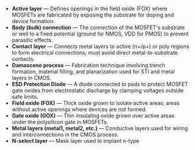 - **Active layer** — Defines openings in the field oxide (FOX) where MOSFETs are fabricated by exposing the substrate for doping and device formation.  
- **Body (bulk) connection** — The connection of the MOSFET's substrate or well to a fixed potential (ground for NMOS, VDD for PMOS) to prevent parasitic effects.  
- **Contact layer** — Connects metal layers to active (n+/p+) or poly regions to form electrical connections; must avoid direct metal-to-substrate contacts.  
- **Damascene process** — Fabrication technique involving trench formation, material filling, and planarization used for STI and metal layers in CMOS.  
- **ESD Protection Diode** — A diode connected to pads to protect MOSFET gate oxides from electrostatic discharge by clamping voltages outside safe limits.  
- **Field oxide (FOX)** — Thick oxide grown to isolate active areas; areas without active openings where devices are not formed.  
- **Gate oxide (GOX)** — Thin insulating oxide grown over active areas under the polysilicon gate in MOSFETs.  
- **Metal layers (metal1, metal2, etc.)** — Conductive layers used for wiring and interconnections in the CMOS process.  
- **N-select layer** — Mask layer used to implant n-type